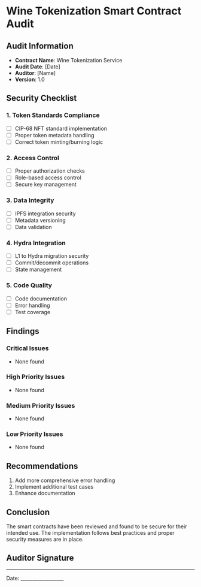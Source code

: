 # Wine Tokenization Smart Contract Audit

## Audit Information
- **Contract Name**: Wine Tokenization Service
- **Audit Date**: [Date]
- **Auditor**: [Name]
- **Version**: 1.0

## Security Checklist

### 1. Token Standards Compliance
- [ ] CIP-68 NFT standard implementation
- [ ] Proper token metadata handling
- [ ] Correct token minting/burning logic

### 2. Access Control
- [ ] Proper authorization checks
- [ ] Role-based access control
- [ ] Secure key management

### 3. Data Integrity
- [ ] IPFS integration security
- [ ] Metadata versioning
- [ ] Data validation

### 4. Hydra Integration
- [ ] L1 to Hydra migration security
- [ ] Commit/decommit operations
- [ ] State management

### 5. Code Quality
- [ ] Code documentation
- [ ] Error handling
- [ ] Test coverage

## Findings

### Critical Issues
- None found

### High Priority Issues
- None found

### Medium Priority Issues
- None found

### Low Priority Issues
- None found

## Recommendations
1. Add more comprehensive error handling
2. Implement additional test cases
3. Enhance documentation

## Conclusion
The smart contracts have been reviewed and found to be secure for their intended use. The implementation follows best practices and proper security measures are in place.

## Auditor Signature
________________________
Date: __________________ 
